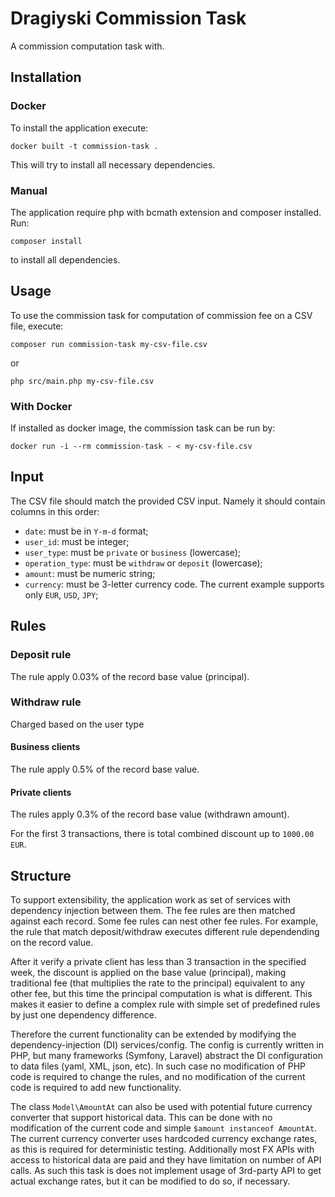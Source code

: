 # Dragiyski Commission Task

A commission computation task with.

## Installation

### Docker

To install the application execute:

```
docker built -t commission-task .
```

This will try to install all necessary dependencies.

### Manual

The application require php with bcmath extension and composer installed. Run:

```
composer install
```

to install all dependencies.

## Usage

To use the commission task for computation of commission fee on a CSV file, execute:

```
composer run commission-task my-csv-file.csv
```

or

```
php src/main.php my-csv-file.csv
```

### With Docker

If installed as docker image, the commission task can be run by:

```
docker run -i --rm commission-task - < my-csv-file.csv
```

## Input

The CSV file should match the provided CSV input. Namely it should contain columns in this order:

* `date`: must be in `Y-m-d` format;
* `user_id`: must be integer;
* `user_type`: must be `private` or `business` (lowercase);
* `operation_type`: must be `withdraw` or `deposit` (lowercase);
* `amount`: must be numeric string;
* `currency`: must be 3-letter currency code. The current example supports only `EUR`, `USD`, `JPY`;

## Rules

### Deposit rule

The rule apply 0.03% of the record base value (principal).

### Withdraw rule

Charged based on the user type

#### Business clients

The rule apply 0.5% of the record base value.

#### Private clients

The rules apply 0.3% of the record base value (withdrawn amount).

For the first 3 transactions, there is total combined discount up to `1000.00 EUR`.

## Structure

To support extensibility, the application work as set of services with dependency injection between them. The fee rules are then matched against each record. Some fee rules can nest other fee rules. For example, the rule that match deposit/withdraw executes different rule dependending on the record value.

After it verify a private client has less than 3 transaction in the specified week, the discount is applied on the base value (principal), making traditional fee (that multiplies the rate to the principal) equivalent to any other fee, but this time the principal computation is what is different. This makes it easier to define a complex rule with simple set of predefined rules by just one dependency difference.

Therefore the current functionality can be extended by modifying the dependency-injection (DI) services/config. The config is currently written in PHP, but many frameworks (Symfony, Laravel) abstract the DI configuration to data files (yaml, XML, json, etc). In such case no modification of PHP code is required to change the rules, and no modification of the current code is required to add new functionality.

The class `Model\AmountAt` can also be used with potential future currency converter that support historical data. This can be done with no modification of the current code and simple `$amount instanceof AmountAt`. The current currency converter uses hardcoded currency exchange rates, as this is required for deterministic testing. Additionally most FX APIs with access to historical data are paid and they have limitation on number of API calls. As such this task is does not implement usage of 3rd-party API to get actual exchange rates, but it can be modified to do so, if necessary.

